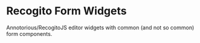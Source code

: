 # Recogito Form Widgets

Annotorious/RecogitoJS editor widgets with common (and not so common) form components.
